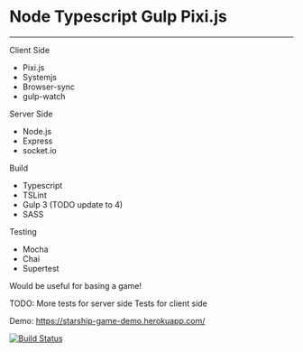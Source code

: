 # Node Typescript Gulp Pixi.js
-------------------

Client Side
* Pixi.js
* Systemjs
* Browser-sync
* gulp-watch

Server Side
* Node.js
* Express
* socket.io

Build
* Typescript
* TSLint
* Gulp 3 (TODO update to 4)
* SASS

Testing
* Mocha
* Chai
* Supertest

Would be useful for basing a game!

TODO:
More tests for server side
Tests for client side

Demo: https://starship-game-demo.herokuapp.com/

[![Build Status](https://travis-ci.org/lordmat0/Node-TypeScript-Gulp-Pixi.JS-Example.svg?branch=master)](https://travis-ci.org/lordmat0/Node-TypeScript-Gulp-Pixi.JS-Example)
